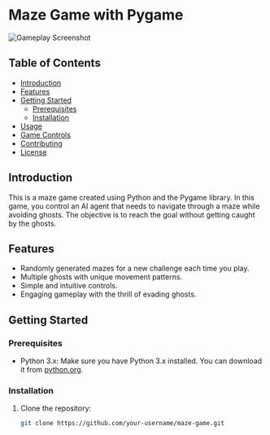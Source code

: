 # Maze Game with Pygame

![Gameplay Screenshot](screenshot.png)

## Table of Contents

- [Introduction](#introduction)
- [Features](#features)
- [Getting Started](#getting-started)
  - [Prerequisites](#prerequisites)
  - [Installation](#installation)
- [Usage](#usage)
- [Game Controls](#game-controls)
- [Contributing](#contributing)
- [License](#license)

## Introduction

This is a maze game created using Python and the Pygame library. In this game, you control an AI agent that needs to navigate through a maze while avoiding ghosts. The objective is to reach the goal without getting caught by the ghosts.

## Features

- Randomly generated mazes for a new challenge each time you play.
- Multiple ghosts with unique movement patterns.
- Simple and intuitive controls.
- Engaging gameplay with the thrill of evading ghosts.

## Getting Started

### Prerequisites

- Python 3.x: Make sure you have Python 3.x installed. You can download it from [python.org](https://www.python.org/downloads/).

### Installation

1. Clone the repository:

   ```bash
   git clone https://github.com/your-username/maze-game.git
   ```